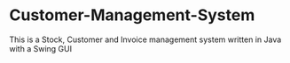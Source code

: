 # Customer-Management-System

This is a Stock, Customer and Invoice management system written in Java with a Swing GUI
